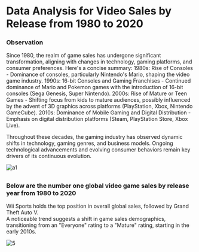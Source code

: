 # Data Analysis for Video Sales by Release from 1980 to 2020

### Observation
Since 1980, the realm of game sales has undergone significant transformation, aligning with changes in technology, gaming platforms, and consumer preferences. Here's a concise summary:
1980s: Rise of Consoles - Dominance of consoles, particularly Nintendo's Mario, shaping the video game industry.
1990s: 16-bit Consoles and Gaming Franchises - Continued dominance of Mario and Pokemon games with the introduction of 16-bit consoles (Sega Genesis, Super Nintendo).
2000s: Rise of Mature or Teen Games - Shifting focus from kids to mature audiences, possibly influenced by the advent of 3D graphics across platforms (PlayStation, Xbox, Nintendo GameCube).
2010s: Dominance of Mobile Gaming and Digital Distribution - Emphasis on digital distribution platforms (Steam, PlayStation Store, Xbox Live).

Throughout these decades, the gaming industry has observed dynamic shifts in technology, gaming genres, and business models. Ongoing technological advancements and evolving consumer behaviors remain key drivers of its continuous evolution.

![a1](https://github.com/brendonhwang/Video-Game-Sales-Ratings/assets/155376651/065e3170-fde8-4fd9-843a-fd40eec8758e)


##

### Below are the number one global video game sales by release year from 1980 to 2020
Wii Sports holds the top position in overall global sales, followed by Grand Theft Auto V.   
A noticeable trend suggests a shift in game sales demographics, transitioning from an "Everyone" rating to a "Mature" rating, starting in the early 2010s.

![5](https://github.com/brendonhwang/Video-Game-Sales-Ratings/assets/155376651/eb930dc0-d5d9-44e0-86ef-0b42503c4c91)


